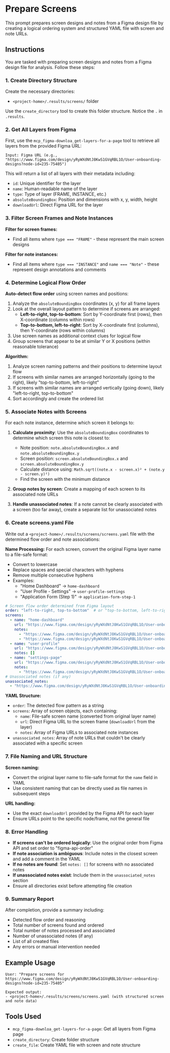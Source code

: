 # Prepare Screens

This prompt prepares screen designs and notes from a Figma design file by creating a logical ordering system and structured YAML file with screen and note URLs.

## Instructions

You are tasked with preparing screen designs and notes from a Figma design file for analysis. Follow these steps:

### 1. Create Directory Structure

Create the necessary directories:
- `<project-home>/.results/screens/` folder

Use the `create_directory` tool to create this folder structure. Notice the `.` in `.results`.

### 2. Get All Layers from Figma

First, use the `mcp_figma-downloa_get-layers-for-a-page` tool to retrieve all layers from the provided Figma URL:

```
Input: Figma URL (e.g., "https://www.figma.com/design/yRyWXdNtJ8KwS1GVqRBL1O/User-onboarding-designs?node-id=235-75405")
```

This will return a list of all layers with their metadata including:
- `id`: Unique identifier for the layer
- `name`: Human-readable name of the layer
- `type`: Type of layer (FRAME, INSTANCE, etc.)
- `absoluteBoundingBox`: Position and dimensions with x, y, width, height
- `downloadUrl`: Direct Figma URL for the layer

### 3. Filter Screen Frames and Note Instances

**Filter for screen frames:**
- Find all items where `type === "FRAME"` - these represent the main screen designs

**Filter for note instances:**
- Find all items where `type === "INSTANCE"` and `name === "Note"` - these represent design annotations and comments

### 4. Determine Logical Flow Order

**Auto-detect flow order** using screen names and positions:
1. Analyze the `absoluteBoundingBox` coordinates (x, y) for all frame layers
2. Look at the overall layout pattern to determine if screens are arranged:
   - **Left-to-right, top-to-bottom**: Sort by Y-coordinate first (rows), then X-coordinate (columns within rows)
   - **Top-to-bottom, left-to-right**: Sort by X-coordinate first (columns), then Y-coordinate (rows within columns)
3. Use screen names as additional context clues for logical flow
4. Group screens that appear to be at similar Y or X positions (within reasonable tolerance)

**Algorithm:**
1. Analyze screen naming patterns and their positions to determine layout flow
2. If screens with similar names are arranged horizontally (going to the right), likely "top-to-bottom, left-to-right"
3. If screens with similar names are arranged vertically (going down), likely "left-to-right, top-to-bottom"
4. Sort accordingly and create the ordered list

### 5. Associate Notes with Screens

For each note instance, determine which screen it belongs to:

1. **Calculate proximity**: Use the `absoluteBoundingBox` coordinates to determine which screen this note is closest to:
   - Note position: `note.absoluteBoundingBox.x` and `note.absoluteBoundingBox.y`
   - Screen position: `screen.absoluteBoundingBox.x` and `screen.absoluteBoundingBox.y`
   - Calculate distance using: `Math.sqrt((note.x - screen.x)² + (note.y - screen.y)²)`
   - Find the screen with the minimum distance

2. **Group notes by screen**: Create a mapping of each screen to its associated note URLs

3. **Handle unassociated notes**: If a note cannot be clearly associated with a screen (too far away), create a separate list for unassociated notes

### 6. Create screens.yaml File

Write out a `<project-home>/.results/screens/screens.yaml` file with the determined flow order and note associations:

**Name Processing:**
For each screen, convert the original Figma layer name to a file-safe format:
- Convert to lowercase
- Replace spaces and special characters with hyphens
- Remove multiple consecutive hyphens
- Examples:
  - "Home Dashboard" → `home-dashboard`
  - "User Profile - Settings" → `user-profile-settings`
  - "Application Form (Step 1)" → `application-form-step-1`

```yaml
# Screen flow order determined from Figma layout
order: "left-to-right, top-to-bottom"  # or "top-to-bottom, left-to-right"
screens:
  - name: "home-dashboard"
    url: "https://www.figma.com/design/yRyWXdNtJ8KwS1GVqRBL1O/User-onboarding-designs?node-id=246-3414"
    notes:
      - "https://www.figma.com/design/yRyWXdNtJ8KwS1GVqRBL1O/User-onboarding-designs?node-id=247-3420"
      - "https://www.figma.com/design/yRyWXdNtJ8KwS1GVqRBL1O/User-onboarding-designs?node-id=247-3421"
  - name: "user-profile"
    url: "https://www.figma.com/design/yRyWXdNtJ8KwS1GVqRBL1O/User-onboarding-designs?node-id=246-3415"
    notes: []
  - name: "settings-page"
    url: "https://www.figma.com/design/yRyWXdNtJ8KwS1GVqRBL1O/User-onboarding-designs?node-id=246-3416"
    notes:
      - "https://www.figma.com/design/yRyWXdNtJ8KwS1GVqRBL1O/User-onboarding-designs?node-id=247-3422"
# Unassociated notes (if any)
unassociated_notes:
  - "https://www.figma.com/design/yRyWXdNtJ8KwS1GVqRBL1O/User-onboarding-designs?node-id=247-3423"
```

**YAML Structure:**
- `order`: The detected flow pattern as a string
- `screens`: Array of screen objects, each containing:
  - `name`: File-safe screen name (converted from original layer name)
  - `url`: Direct Figma URL to the screen frame (`downloadUrl` from the layer)
  - `notes`: Array of Figma URLs to associated note instances
- `unassociated_notes`: Array of note URLs that couldn't be clearly associated with a specific screen

### 7. File Naming and URL Structure

**Screen naming:**
- Convert the original layer name to file-safe format for the `name` field in YAML
- Use consistent naming that can be directly used as file names in subsequent steps

**URL handling:**
- Use the exact `downloadUrl` provided by the Figma API for each layer
- Ensure URLs point to the specific node/frame, not the general file

### 8. Error Handling

- **If screens can't be ordered logically**: Use the original order from Figma API and set order to "figma-api-order"
- **If note association is ambiguous**: Include notes in the closest screen and add a comment in the YAML
- **If no notes are found**: Set `notes: []` for screens with no associated notes
- **If unassociated notes exist**: Include them in the `unassociated_notes` section
- Ensure all directories exist before attempting file creation

### 9. Summary Report

After completion, provide a summary including:
- Detected flow order and reasoning
- Total number of screens found and ordered
- Total number of notes processed and associated
- Number of unassociated notes (if any)
- List of all created files
- Any errors or manual intervention needed

## Example Usage

```
User: "Prepare screens for https://www.figma.com/design/yRyWXdNtJ8KwS1GVqRBL1O/User-onboarding-designs?node-id=235-75405"

Expected output:
- <project-home>/.results/screens/screens.yaml (with structured screen and note data)
```

## Tools Used

- `mcp_figma-downloa_get-layers-for-a-page`: Get all layers from Figma page
- `create_directory`: Create folder structure
- `create_file`: Create YAML file with screen and note structure